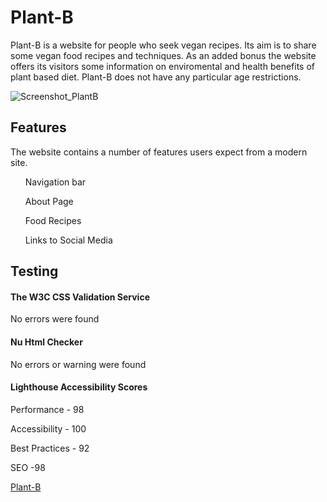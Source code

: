 # Plant-B
Plant-B is a website for people who seek vegan recipes. Its aim is to share some vegan food recipes and techniques. 
As an added bonus the website offers its visitors some information on enviromental and health benefits of plant based diet.
Plant-B does not have any particular age restrictions. 

![Screenshot_PlantB](https://user-images.githubusercontent.com/104979865/178318924-ec3c8776-9544-4c5e-8aa6-73bb13335958.png)

<h2>Features</h2>

The website contains a number of features users expect from a modern site.

<ul>Navigation bar</ul>

<ul>About Page</ul>

<ul>Food Recipes</ul>

<ul>Links to Social Media</ul>

<h2>Testing</h2>

<h4>The W3C CSS Validation Service</h4>

No errors were found

<h4>Nu Html Checker</h4>

No errors or warning were found

<h4>Lighthouse Accessibility Scores</h4> 

Performance - 98

Accessibility - 100

Best Practices - 92

SEO -98

<a href="https://mvv1790.github.io/Plant-B" target="_blank" rel=”noopener”>Plant-B</a>
